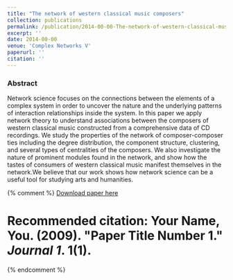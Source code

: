 ```yaml
---
title: "The network of western classical music composers"
collection: publications
permalink: /publication/2014-00-00-The-network-of-western-classical-music-composers
excerpt: ''
date: 2014-00-00
venue: 'Complex Networks V'
paperurl: ''
citation: ''
---
```

### Abstract
Network science focuses on the connections between the elements of a complex system in order to uncover the nature and the underlying patterns of interaction relationships inside the system. In this paper we apply network theory to understand associations between the composers of western classical music constructed from a comprehensive data of CD recordings. We study the properties of the network of composer-composer ties including the degree distribution, the component structure, clustering, and several types of centralities of the composers. We also investigate the nature of prominent modules found in the network, and show how the tastes of consumers of western classical music manifest themselves in the network.We believe that our work shows how network science can be a useful tool for studying arts and humanities.

{% comment %}
[Download paper here](http://academicpages.github.io/files/paper1.pdf)

# Recommended citation: Your Name, You. (2009). "Paper Title Number 1." <i>Journal 1</i>. 1(1). 
{% endcomment %}
